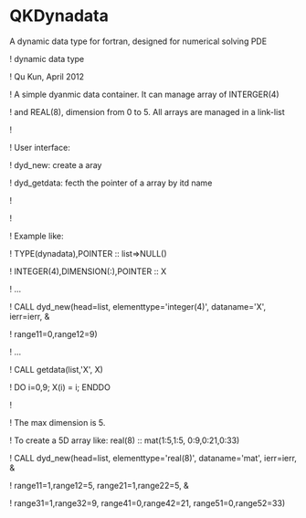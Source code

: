 QKDynadata
==========

A dynamic data type for fortran, designed for numerical solving PDE

! dynamic data type

! Qu Kun, April 2012

! A simple dyanmic data container. It can manage array of INTERGER(4) 

! and REAL(8), dimension from 0 to 5. All arrays are managed in a link-list

! 

! User interface:

! dyd_new: create a aray

! dyd_getdata: fecth the pointer of a array by itd name

!

!

!  Example like:

!   TYPE(dynadata),POINTER :: list=>NULL()

!   INTEGER(4),DIMENSION(:),POINTER :: X

!   ...

!   CALL dyd_new(head=list, elementtype='integer(4)', dataname='X', ierr=ierr, &

!        range11=0,range12=9)

!   ...

!   CALL getdata(list,'X', X)

!   DO i=0,9;  X(i) = i; ENDDO

!

! The max dimension is 5. 

! To create a 5D array like: real(8) :: mat(1:5,1:5, 0:9,0:21,0:33)

!      CALL dyd_new(head=list, elementtype='real(8)', dataname='mat', ierr=ierr, &

!        range11=1,range12=5, range21=1,range22=5, &

!        range31=1,range32=9,   range41=0,range42=21, range51=0,range52=33)



